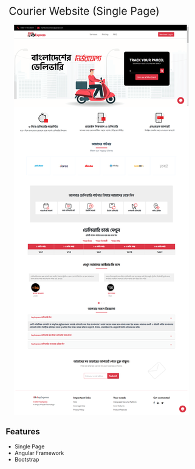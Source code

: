 <h1 style="font-weight:normal">
<!--   <a href="#">
    <img src= alt="Sourcerer" width=35>
  </a> -->
  &nbsp;Courier Website (Single Page)&nbsp;
</h1>

<p align="center">
  <img alt="sergey" src="./courier-website.png">
</p>

## Features
* Single Page 
* Angular Framework
* Bootstrap
